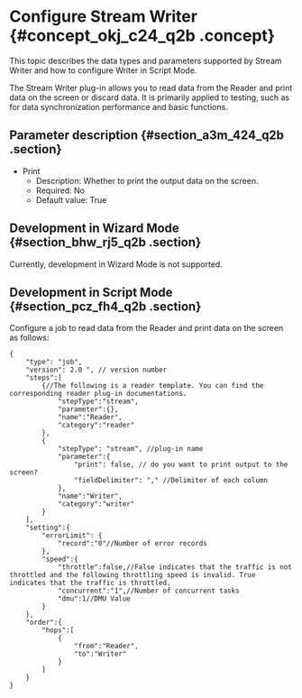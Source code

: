 # Configure Stream Writer {#concept_okj_c24_q2b .concept}

This topic describes the data types and parameters supported by Stream Writer and how to configure Writer in Script Mode.

The Stream Writer plug-in allows you to read data from the Reader and print data on the screen or discard data. It is primarily applied to testing, such as for data synchronization performance and basic functions.

## Parameter description {#section_a3m_424_q2b .section}

-   Print
    -   Description: Whether to print the output data on the screen.
    -   Required: No
    -   Default value: True

## Development in Wizard Mode {#section_bhw_rj5_q2b .section}

Currently, development in Wizard Mode is not supported.

## Development in Script Mode {#section_pcz_fh4_q2b .section}

Configure a job to read data from the Reader and print data on the screen as follows:

```
{
    "type": "job",
    "version": 2.0 ", // version number
    "steps":[
        {//The following is a reader template. You can find the corresponding reader plug-in documentations.
            "stepType":"stream",
            "parameter":{},
            "name":"Reader",
            "category":"reader"
        },
        {
            "stepType": "stream", //plug-in name
            "parameter":{
                "print": false, // do you want to print output to the screen?
                "fieldDelimiter": "," //Delimiter of each column
            },
            "name":"Writer",
            "category":"writer"
        }
    ],
    "setting":{
        "errorLimit": {
            "record":"0"//Number of error records
        },
        "speed":{
            "throttle":false,//False indicates that the traffic is not throttled and the following throttling speed is invalid. True indicates that the traffic is throttled.
            "concurrent":"1",//Number of concurrent tasks
            "dmu":1//DMU Value
        }
    },
    "order":{
        "hops":[
            {
                "from":"Reader",
                "to":"Writer"
            }
        ]
    }
}
```

